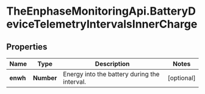 # TheEnphaseMonitoringApi.BatteryDeviceTelemetryIntervalsInnerCharge

## Properties

Name | Type | Description | Notes
------------ | ------------- | ------------- | -------------
**enwh** | **Number** | Energy into the battery during the interval. | [optional] 


